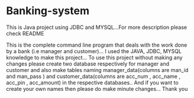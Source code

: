 # Banking-system
This is Java project using JDBC and MYSQL...For more description please check README

This is the complete command line program that deals with the work done by a bank (i.e manager and customer)...
I used the JAVA, JDBC, MYSQL knowledge to make this project...
To use this project without making any changes please create two database respectively for manager and customer and also make tables naming manager_data(columns are man_id and man_pass ) and customer_data(columns are acc_num , acc_name , acc_pin , acc_amount) in the respective databases..
And if you want to create your own names then please do make minute changes...
Thank you
